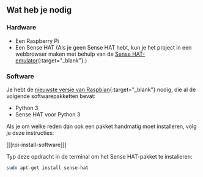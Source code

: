 ## Wat heb je nodig

### Hardware

* Een Raspberry Pi
* Een Sense HAT (Als je geen Sense HAT hebt, kun je het project in een webbrowser maken met behulp van de [Sense HAT-emulator](https://trinket.io/sense-hat){:target="_blank"}.)

### Software
Je hebt de [nieuwste versie van Raspbian](https://www.raspberrypi.org/downloads/){:target="_blank"} nodig, die al de volgende softwarepakketten bevat:

- Python 3
- Sense HAT voor Python 3

Als je om welke reden dan ook een pakket handmatig moet installeren, volg je deze instructies:

[[[rpi-install-software]]]

Typ deze opdracht in de terminal om het Sense HAT-pakket te installeren:

```bash
sudo apt-get install sense-hat
```
